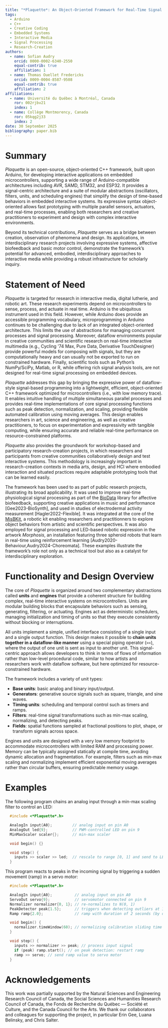```yaml
---
title: "*Plaquette*: An Object-Oriented Framework for Real-Time Signal Processing on Microcontrollers"
tags:
  - Arduino
  - C++
  - Creative Coding
  - Embedded Systems
  - Interactive Media
  - Signal Processing
  - Research-Creation
authors:
  - name: Sofian Audry
    orcid: 0000-0002-6340-2550
    equal-contrib: true
    affiliation: 1
  - name: Thomas Ouellet Fredericks
    orcid: 0009-0004-8587-9508
    equal-contrib: true
    affiliation: 2
affiliations:
  - name: Université du Québec à Montréal, Canada
    ror: 002rjbv21
    index: 1
  - name: Collège Montmorency, Canada
    ror: 05kqg2j33
    index: 2
date: 30 September 2025
bibliography: paper.bib
---
```


# Summary


*Plaquette* is an open-source, object-oriented C++ framework, built upon Arduino, for developing interactive applications on embedded microcontrollers, supporting a wide range of Arduino-compatible architectures including AVR, SAMD, STM32, and ESP32. It provides a signal-centric architecture and a suite of modular abstractions (oscillators, filters, units, and scheduling engines) that simplify the design of time-based behaviors in embedded interactive systems. Its expressive syntax object-oriented allows fast prototyping with multiple parallel sensors, actuators, and real-time processes, enabling both researchers and creative practitioners to experiment and design with complex interactive environments.

Beyond its technical contributions, *Plaquette* serves as a bridge between creation, observation of phenomena and design. Its applications, in interdisciplinary research projects involving expressive systems, affective biofeedback and basic motor control, demonstrate the framework’s potential for advanced, embodied, interdisciplinary approaches to interactive media while providing a robust infrastructure for scholarly inquiry.

# Statement of Need

 *Plaquette* is targeted for research in interactive media, digital lutherie, and robotic art. These research experiments depend on microcontrollers to sense, process, and actuate in real time. Arduino is the ubiquitous instrument used in this field. However, while Arduino does provide an accessible programming vocabulary, microprogramming in Arduino continues to be challenging due to lack of an integrated object-oriented architecture. This limits the use of abstractions for managing concurrent processes and signal processing. Moreover, dataflow environments popular in creative communities and scientific research on real-time interactive multimedia (e.g., Cycling '74 Max, Pure Data, Derivative TouchDesigner) provide powerful models for composing with signals, but they are computationally heavy and can usually not be exported to run on constrained hardware. Finally, scientific tools such as Python’s NumPy/SciPy, Matlab, or R, while offering rich signal analysis tools, are not designed for real-time signal processing on embedded devices.

*Plaquette* addresses this gap by bringing the expressive power of dataflow-style signal-based programming into a lightweight, efficient, object-oriented C++ framework optimized for microcontrollers (i.e., with low memory trace). It enables intuitive handling of multiple simultaneous parallel processes and provides real-time implementations of core signal processing functions such as peak detection, normalization, and scaling, providing flexible automated calibration using moving averages. This design enables researchers in art, science and engineering, as well as creative practitioners, to focus on experimentation and expressivity with tangible computing, while ensuring accurate and reliable real-time performance on resource-constrained platforms.

*Plaquette* also provides the groundwork for workshop-based and participatory research-creation projects, in which researchers and participants from creative communities collaboratively design and test interactive systems. This methodology is increasingly important in research-creation contexts in media arts, design, and HCI where embodied interaction and situated practices require adaptable prototyping tools that can be learned easily.

The framework has been used to as part of public research projects, illustrating its broad applicability. It was
used to improve real-time physiological signal processing as part of the [BioData](https://github.com/eringee/BioData)
library for affective biofeedback, supporting creative applications in music and performance [Gee2023-BioSynth], and used in
studies of electrodermal activity measurement [Hagler2022-Flexible]. It was integrated at the core of the
[MisBKit](https://misbkit.ensadlab.fr), a robotic kit enabling researchers and practitionners to explore object behaviors
from artistic and scientific perspectives. It was also employed for signal processing and LED-based robotic expression in the
artwork *Morphosis*, an installation featuring three spheroid robots that learn in real-time using reinforcement learning
[Audry2020-Behaviour,Audry2024-Choreomata]. These examples illustrate the framework’s role not only as a technical tool but also
as a catalyst for interdisciplinary exploration.

# Functionality and Design Overview


The core of *Plaquette* is organized around two complementary abstractions called **units** and **engines** that provide a coherent structure for building complex, real-time interactive systems on microcontrollers. Units are modular building blocks that encapsulate behaviors such as sensing, generating, filtering, or actuating. Engines act as deterministic schedulers, managing initialization and timing of units so that they execute consistently without blocking or interruptions.

All units implement a simple, unified interface consisting of a single input and a single output function. This design makes it possible to **chain units together in a dataflow-like manner** using a special piping operator (``>>``), where the output of one unit is sent as input to another unit. This signal-centric approach allows developers to think in terms of flows of information rather than low-level procedural code, similar to how artists and researchers work with dataflow software, but here optimized for resource-constrained hardware.

The framework includes a variety of unit types:
- **Base units**: basic analog and binary input/output.
- **Generators**: generative source signals such as square, triangle, and sine waves.
- **Timing units**: scheduling and temporal control such as timers and ramps.
- **Filters**: real-time signal transformations such as min-max scaling, normalizing, and detecting peaks.
- **Fields**: spatial functions sampled at fractional positions to plot, shape, or transform signals across space.

Engines and units are designed with a very low memory footprint to accommodate microcontrollers with limited RAM and processing power. Memory can be typically assigned statically at compile time, avoiding dynamic allocation and fragmentation. For example, filters such as min-max scaling and normalizing implement efficient exponential moving averages rather than circular buffers, ensuring predictable memory usage.

# Examples

The following program chains an analog input through a min-max scaling filter to control an LED:

```cpp
  #include <*Plaquette*.h>

  AnalogIn input{A0};         // analog input on pin A0
  AnalogOut led{9};           // PWM-controlled LED on pin 9
  MinMaxScaler scaler{};      // min-max scaler

  void begin() {}

  void step() {
    inputs >> scaler >> led;  // rescale to range [0, 1] and send to LED
  }
```

This program reacts to peaks in the incoming signal by triggering a sudden movement (ramp) in a servo motor:

```cpp
  #include <*Plaquette*.h>

  AnalogIn input{A0};          // analog input on pin A0
  ServoOut servo{9};           // servomotor connected on pin 9
  Normalizer normalizer{0, 1}; // re-normalizes to N(0, 1)
  PeakDetector peak{1.5};      // triggers when detecting outliers at 1.5 stddev
  Ramp ramp{2.0};              // ramp with duration of 2 seconds (by default: ramps from 0 to 1)

  void begin() {
    normalizer.timeWindow(60); // normalizing calibration sliding time window: 60 seconds
  }

  void step() {
    inputs >> normalizer >> peak; // process input signal
    if (peak) ramp.start(); // on peak detection: restart ramp
    ramp >> servo; // send ramp value to servo motor
  }
```

# Acknowledgements

This work was partially supported by the Natural Sciences and Engineering Research Council of Canada, the Social Sciences and Humanities Research Council of Canada, the Fonds de Recherche du Québec — Société et Culture, and the Canada Council for the Arts. We thank our collaborators and colleagues for supporting the project, in particular Erin Gee, Luana Belinsky, and Chris Salter.
